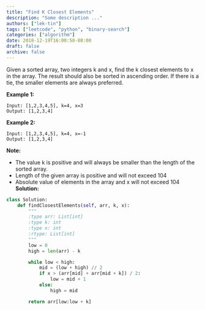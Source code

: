 ```yaml
---
title: "Find K Closest Elements"
description: "Some description ..."
authors: ["lek-tin"]
tags: ["leetcode", "python", "binary-search"]
categories: ["algorithm"]
date: 2018-12-19T16:00:58-08:00
draft: false
archive: false
---
```

Given a sorted array, two integers k and x, find the k closest elements to x in the array. The result should also be sorted in ascending order. If there is a tie, the smaller elements are always preferred.

**Example 1:**
```
Input: [1,2,3,4,5], k=4, x=3
Output: [1,2,3,4]
```
**Example 2:**
```
Input: [1,2,3,4,5], k=4, x=-1
Output: [1,2,3,4]
```
**Note:**
- The value k is positive and will always be smaller than the length of the sorted array.
- Length of the given array is positive and will not exceed 104
- Absolute value of elements in the array and x will not exceed 104
**Solution:**
```python
class Solution:
    def findClosestElements(self, arr, k, x):
        """
        :type arr: List[int]
        :type k: int
        :type x: int
        :rtype: List[int]
        """
        low = 0
        high = len(arr) - k

        while low < high:
            mid = (low + high) // 2
            if x > (arr[mid] + arr[mid + k]) / 2:
                low = mid + 1
            else:
                high = mid

        return arr[low:low + k]
```
